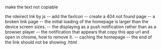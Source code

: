 make the text not copiable

the rdeirect lnk by js
-- add the favIcon
-- create a 404 not found page
-- a broken link page
-- the initial loading of the homepage is larger than the device screen sizes.
-- the displaying as a push notification rather than as a browser player
-- the notification that appears that copy this app url and open in chrome, how to remove it.
-- caching the homepage
-- the end of the link should not be showing .html